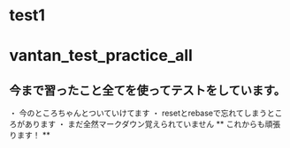 # test1
# vantan_test_practice_all
## 今まで習ったこと全てを使ってテストをしています。
・ 今のところちゃんとついていけてます
・ resetとrebaseで忘れてしまうところがあります
・ まだ全然マークダウン覚えられていません
** これからも頑張ります！ **
